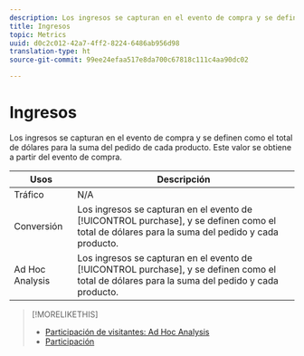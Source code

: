 ```yaml
---
description: Los ingresos se capturan en el evento de compra y se definen como el total de dólares para la suma del pedido de cada producto. Este valor se obtiene a partir del evento de compra.
title: Ingresos
topic: Metrics
uuid: d0c2c012-42a7-4ff2-8224-6486ab956d98
translation-type: ht
source-git-commit: 99ee24efaa517e8da700c67818c111c4aa90dc02

---
```



# Ingresos

Los ingresos se capturan en el evento de compra y se definen como el total de dólares para la suma del pedido de cada producto. Este valor se obtiene a partir del evento de compra.

| Usos | Descripción |
|---|---|
| Tráfico | N/A |
| Conversión | Los ingresos se capturan en el evento de [!UICONTROL purchase], y se definen como el total de dólares para la suma del pedido y cada producto. |
| Ad Hoc Analysis | Los ingresos se capturan en el evento de [!UICONTROL purchase], y se definen como el total de dólares para la suma del pedido y cada producto. |

>[!MORELIKETHIS]
>
>* [Participación de visitantes: Ad Hoc Analysis](/help/components/c-variables/c-metrics/metrics-visitor-participation.md)
>* [Participación](/help/components/c-variables/c-metrics/metrics-participation.md)

